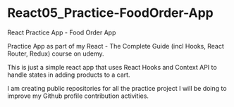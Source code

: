 # React05_Practice-FoodOrder-App
React Practice App - Food Order App

Practice App as part of my React - The Complete Guide (incl Hooks, React Router, Redux) course on udemy.

This is just a simple react app that uses React Hooks and Context API to handle states in adding products to a cart.


I am creating public repositories for all the practice project I will be doing to improve my Github profile contribution activities.

